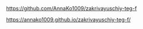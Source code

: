 https://github.com/AnnaKo1009/zakrivayuschiy-teg-f

https://annako1009.github.io/zakrivayuschiy-teg-f/

